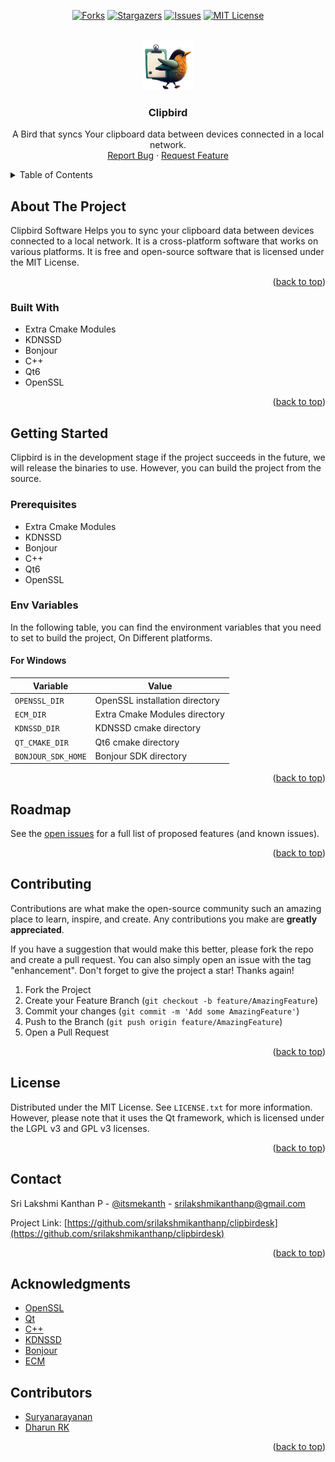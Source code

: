 <!-- Improved compatibility of back-to-top link: See: https://github.com/othneildrew/Best-README-Template/pull/73 -->
<!-- markdownlint-disable MD033 -->
<!-- markdownlint-disable MD041 -->

<a name="readme-top"></a>

<!--
*** Thanks for checking out the Best-README-Template. If you have a suggestion*** That would make this better, please fork the repo and create a pull request
*** or simply open an issue with the tag "enhancement".
*** Don't forget to give the project a star!
*** Thanks again! Now go create something AMAZING! :D
-->

<!-- PROJECT SHIELDS -->
<!--
*** I'm using markdown "reference style" links for readability.
*** Reference links are enclosed in brackets [ ] instead of parentheses ( ).
*** See the bottom of this document for the declaration of the reference variables
*** for contributors-url, forks-url, etc. This is an optional, concise syntax you may use.
*** https://www.markdownguide.org/basic-syntax/#reference-style-links
-->

<div align="center">

[![Forks][forks-shield]][forks-url]
[![Stargazers][stars-shield]][stars-url]
[![Issues][issues-shield]][issues-url]
[![MIT License][license-shield]][license-url]

</div>

<!-- PROJECT LOGO -->
<br />
<div align="center">
  <a href="https://github.com/srilakshmikanthanp/clipbirdesk">
    <img src="assets/logo.png" alt="Logo" width="80" height="80">
  </a>

<h3 align="center">Clipbird</h3>
  <p align="center">
    A Bird that syncs Your clipboard data between devices connected in a local network.
    <br />
    <a href="https://github.com/srilakshmikanthanp/clipbirdesk/issues">Report Bug</a>
    ·
    <a href="https://github.com/srilakshmikanthanp/clipbirdesk/issues">Request Feature</a>
  </p>
</div>

<!-- TABLE OF CONTENTS -->
<details>
  <summary>Table of Contents</summary>
  <ol>
    <li>
      <a href="#about-the-project">About The Project</a>
      <ul>
        <li><a href="#built-with">Built With</a></li>
      </ul>
    </li>
    <li>
      <a href="#getting-started">Getting Started</a>
      <ul>
        <li><a href="#prerequisites">Prerequisites</a></li>
        <li><a href="#installation">Installation</a></li>
      </ul>
    </li>
    <li><a href="#usage">Usage</a></li>
    <li><a href="#roadmap">Roadmap</a></li>
    <li><a href="#contributing">Contributing</a></li>
    <li><a href="#license">License</a></li>
    <li><a href="#contact">Contact</a></li>
    <li><a href="#acknowledgments">Acknowledgments</a></li>
    <li><a href="#contributors">Contributors</a></li>
  </ol>
</details>

<!-- ABOUT THE PROJECT -->
## About The Project

Clipbird Software Helps you to sync your clipboard data between devices connected to a local network. It is a cross-platform software that works on various platforms. It is free and open-source software that is licensed under the MIT License.

<p align="right">(<a href="#readme-top">back to top</a>)</p>

### Built With

* Extra Cmake Modules
* KDNSSD
* Bonjour
* C++
* Qt6
* OpenSSL

<p align="right">(<a href="#readme-top">back to top</a>)</p>

<!-- GETTING STARTED -->
## Getting Started

Clipbird is in the development stage if the project succeeds in the future, we will release the binaries to use. However, you can build the project from the source.

### Prerequisites

* Extra Cmake Modules
* KDNSSD
* Bonjour
* C++
* Qt6
* OpenSSL

### Env Variables

In the following table, you can find the environment variables that you need to set to build the project, On Different platforms.

#### For Windows

| Variable            | Value                           |
|---------------------|---------------------------------|
| `OPENSSL_DIR`       | OpenSSL installation directory  |
| `ECM_DIR`           | Extra Cmake Modules directory   |
| `KDNSSD_DIR`        | KDNSSD cmake directory          |
| `QT_CMAKE_DIR`      | Qt6 cmake directory             |
| `BONJOUR_SDK_HOME`  | Bonjour SDK directory           |

<p align="right">(<a href="#readme-top">back to top</a>)</p>

<!-- ROADMAP -->
## Roadmap

See the [open issues](https://github.com/srilakshmikanthanp/clipbirdesk/issues) for a full list of proposed features (and known issues).

<p align="right">(<a href="#readme-top">back to top</a>)</p>

<!-- CONTRIBUTING -->
## Contributing

Contributions are what make the open-source community such an amazing place to learn, inspire, and create. Any contributions you make are **greatly appreciated**.

If you have a suggestion that would make this better, please fork the repo and create a pull request. You can also simply open an issue with the tag "enhancement".
Don't forget to give the project a star! Thanks again!

1. Fork the Project
2. Create your Feature Branch (`git checkout -b feature/AmazingFeature`)
3. Commit your changes (`git commit -m 'Add some AmazingFeature'`)
4. Push to the Branch (`git push origin feature/AmazingFeature`)
5. Open a Pull Request

<p align="right">(<a href="#readme-top">back to top</a>)</p>

<!-- LICENSE -->
## License

Distributed under the MIT License. See `LICENSE.txt` for more information. However, please note that it uses the Qt framework, which is licensed under the LGPL v3 and GPL v3 licenses.

<p align="right">(<a href="#readme-top">back to top</a>)</p>

<!-- CONTACT -->
## Contact

Sri Lakshmi Kanthan P - [@itsmekanth](https://twitter.com/itsmekanth) - <srilakshmikanthanp@gmail.com>

Project Link: [https://github.com/srilakshmikanthanp/clipbirdesk](https://github.com/srilakshmikanthanp/clipbirdesk)

<p align="right">(<a href="#readme-top">back to top</a>)</p>

<!-- ACKNOWLEDGMENTS -->
## Acknowledgments

* [OpenSSL](https://www.openssl.org/)
* [Qt](https://www.qt.io/)
* [C++](https://www.cplusplus.com/)
* [KDNSSD](https://api.kde.org/frameworks/kdnssd/html/index.html)
* [Bonjour](https://developer.apple.com/bonjour/)
* [ECM](https://api.kde.org/ecm/)

<!-- Contributors -->
## Contributors

* [Suryanarayanan](https://github.com/suryanarayanandv)
* [Dharun RK](https://github.com/rkdharun)

<p align="right">(<a href="#readme-top">back to top</a>)</p>

<!-- MARKDOWN LINKS & IMAGES -->
<!-- https://www.markdownguide.org/basic-syntax/#reference-style-links -->
[forks-shield]: https://img.shields.io/github/forks/srilakshmikanthanp/clipbirdesk.svg?style=for-the-badge
[forks-url]: https://github.com/srilakshmikanthanp/clipbirdesk/network/members
[stars-shield]: https://img.shields.io/github/stars/srilakshmikanthanp/clipbirdesk.svg?style=for-the-badge
[stars-url]: https://github.com/srilakshmikanthanp/clipbirdesk/stargazers
[issues-shield]: https://img.shields.io/github/issues/srilakshmikanthanp/clipbirdesk.svg?style=for-the-badge
[issues-url]: https://github.com/srilakshmikanthanp/clipbirdesk/issues
[license-shield]: https://img.shields.io/github/license/srilakshmikanthanp/clipbirdesk.svg?style=for-the-badge
[license-url]: https://github.com/srilakshmikanthanp/clipbirdesk/blob/master/LICENSE.txt
